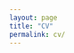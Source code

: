 ```yaml
---
layout: page
title: "CV"
permalink: cv/
---
```


<object data="{{ site.url }}{{ site.baseurl }}/pdfs/SLotreck_CV_SP2021.pdf" width="600" height="1000" type="application/pdf"></object>
